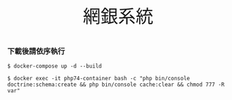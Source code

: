 <p align="center" style="font-size: 40px;">網銀系統</p>


### 下載後請依序執行
    $ docker-compose up -d --build

    $ docker exec -it php74-container bash -c "php bin/console doctrine:schema:create && php bin/console cache:clear && chmod 777 -R var"
